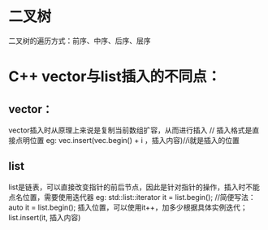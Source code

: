 # 二叉树
二叉树的遍历方式：前序、中序、后序、层序

# C++ vector与list插入的不同点：
## vector：
vector插入时从原理上来说是复制当前数组扩容，从而进行插入 //
插入格式是直接点明位置
eg:
vec.insert(vec.begin() + i ，插入内容)//i就是插入的位置
## list
list是链表，可以直接改变指针的前后节点，因此是针对指针的操作，插入时不能点名位置，需要使用迭代器
eg:
std::list<int>::iterator it = list.begin();
//简便写法：auto it = list.begin();
插入位置，可以使用it++，加多少根据具体实例迭代；
list.insert(it, 插入内容)
